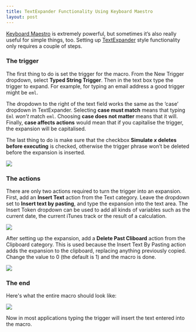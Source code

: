 ```yaml
---
title: TextExpander Functionality Using Keyboard Maestro
layout: post
---
```


[Keyboard Maestro][1] is extremely powerful, but sometimes it’s also really useful for simple things, too. Setting up [TextExpander][2] style functionality only requires a couple of steps.<!-- more -->

### The trigger

The first thing to do is set the trigger for the macro. From the New Trigger dropdown, select **Typed String Trigger**. Then in the text box type the trigger to expand. For example, for typing an email address a good trigger might be `eml`.

The dropdown to the right of the text field works the same as the ‘case’ dropdown in TextExpander. Selecting **case must match** means that typing `Eml` _won’t_ match `eml`. Choosing **case does not matter** means that it will. Finally, **case affects actions** would mean that if you capitalise the trigger, the expansion will be capitalised.

The last thing to do is make sure that the checkbox **Simulate _x_ deletes before executing** is checked, otherwise the trigger phrase won’t be deleted before the expansion is inserted.

![][img1]

### The actions

There are only two actions required to turn the trigger into an expansion. First, add an **Insert Text** action from the Text category. Leave the dropdown set to **Insert text by pasting**, and type the expansion into the text area. The Insert Token dropdown can be used to add all kinds of variables such as the current date, the current iTunes track or the result of a calculation.

![][img2]

After setting up the expansion, add a **Delete Past Cliboard** action from the Clipboard category. This is used because the Insert Text By Pasting action adds the expansion to the clipboard, replacing anything previously copied. Change the value to 0 (the default is 1) and the macro is done.

![][img3]

### The end

Here's what the entire macro should look like:

![][img4]

Now in most applications typing the trigger will insert the text entered into the macro.

[1]: http://www.keyboardmaestro.com/main/
[2]: http://smilesoftware.com/TextExpander/index.html

[img1]: /images/2012/08/07/Trigger_Settings.png
[img2]: /images/2012/08/07/Insert_By_Pasting.png
[img3]: /images/2012/08/07/Delete_Past_Clipboard.png
[img4]: /images/2012/08/07/Entire_Macro.png